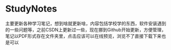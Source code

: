 # StudyNotes
主要更新各种学习笔记，想到啥就更新啥，内容包括学校学的东西，软件安装遇到的一些问题等，之前CSDN上更新过一些，现在挪到Github开始更新，方便管理，笔记以PDF形式存在文件夹里，点击应该可以在线预览，浏览不了直接下载下来也是可以
